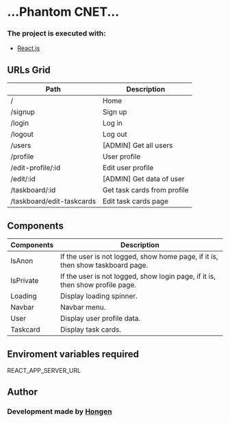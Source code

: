 # ...Phantom CNET...

### The project is executed with:

- [React.js](https://es.reactjs.org)

## URLs Grid

| Path                                      | Description                               |
| ----------------------------------------- | ----------------------------------------- |
| /                                         | Home                                      |
| /signup                                   | Sign up                                   |
| /login                                    | Log in                                    |
| /logout                                   | Log out                                   |
| /users                                    | [ADMIN] Get all users                     |
| /profile                                  | User profile                              |
| /edit-profile/:id                         | Edit user profile                         |
| /edit/:id                                 | [ADMIN] Get data of user                  |
| /taskboard/:id                            | Get task cards from profile               |
| /taskboard/edit-taskcards                 | Edit task cards page                      | 

## Components
| Components         |                                  Description                                   |
| ------------------ | ------------------------------------------------------------------------------ |
| IsAnon             | If the user is not logged, show home page, if it is, then show taskboard page. |
| IsPrivate          | If the user is not logged, show login page, if it is, then show profile page.  |
| Loading            | Display loading spinner.                                                       |
| Navbar             | Navbar menu.                                                                   |
| User               | Display user profile data.                                                     |
| Taskcard           | Display task cards.                                                            |

## Enviroment variables required 

REACT_APP_SERVER_URL

## Author

### Development made by [Hongen](https://phantom.com)